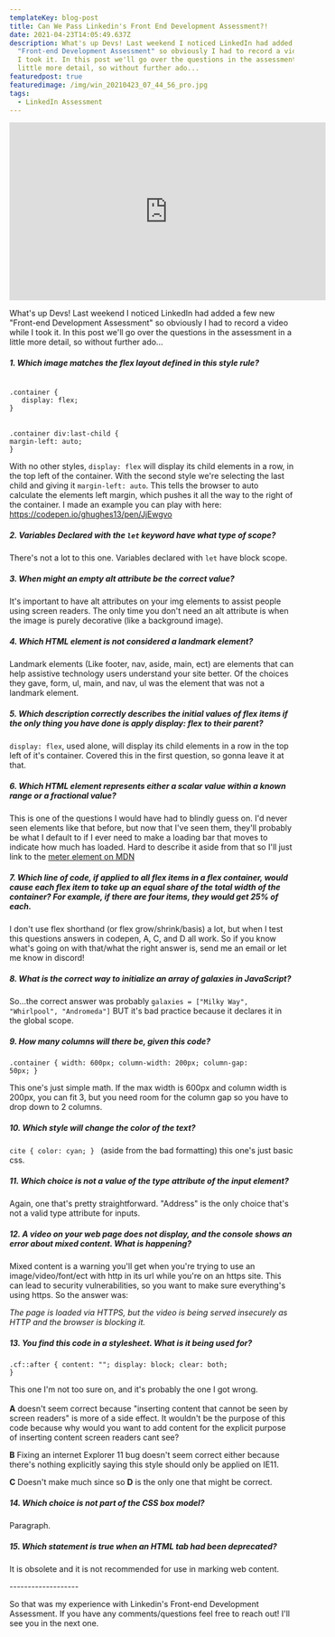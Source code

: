 ```yaml
---
templateKey: blog-post
title: Can We Pass Linkedin's Front End Development Assessment?!
date: 2021-04-23T14:05:49.637Z
description: What's up Devs! Last weekend I noticed LinkedIn had added a few new
  "Front-end Development Assessment" so obviously I had to record a video while
  I took it. In this post we'll go over the questions in the assessment in a
  little more detail, so without further ado...
featuredpost: true
featuredimage: /img/win_20210423_07_44_56_pro.jpg
tags:
  - LinkedIn Assessment
---
```

<iframe width="560" height="315" src="https://www.youtube.com/embed/XqRTs19HezE" title="YouTube video player" frameborder="0" allow="accelerometer; autoplay; clipboard-write; encrypted-media; gyroscope; picture-in-picture" allowfullscreen></iframe>

What's up Devs! Last weekend I noticed LinkedIn had added a few new "Front-end Development Assessment" so obviously I had to record a video while I took it. In this post we'll go over the questions in the assessment in a little more detail, so without further ado...

<h5 class="large-p">1. Which image matches the flex layout defined in this style rule?  </h5>

<div class="code-block">
<code>
.container { 
   display: flex; 
}
</code>
<br/>
<code>
.container div:last-child {
margin-left: auto;
}
</code>
</div>

With no other styles, <code>display: flex</code> will display its child elements in a row, in the top left of the container. With the second style we're selecting the last child and giving it <code>margin-left: auto</code>. This tells the browser to auto calculate the elements left margin, which pushes it all the way to the right of the container. I made an example you can play with here: <https://codepen.io/ghughes13/pen/JjEwgvo>

<h5>2. Variables Declared with the <code>let</code> keyword have what type of scope?</h5>

There's not a lot to this one. Variables declared with <code>let</code> have block scope. 

<h5> 3. When might an empty alt attribute be the correct value?</h5>

It's important to have alt attributes on your img elements to assist people using screen readers. The only time you don't need an alt attribute is when the image is purely decorative (like a background image).

<h5> 4. Which HTML element is not considered a landmark element? </h5>

Landmark elements (Like footer, nav, aside, main, ect) are elements that can help assistive technology users understand your site better. Of the choices they gave, form, ul, main, and nav, ul was the element that was not a landmark element. 

<h5> 5. Which description correctly describes the initial values of flex items if the only thing you have done is apply display: flex to their parent?</h5> 

<code>display: flex</code>, used alone, will display its child elements in a row in the top left of it's container. Covered this in the first question, so gonna leave it at that.    

<h5> 6. Which HTML element represents either a scalar value within a known range or a fractional value?</h5>

  This is one of the questions I would have had to blindly guess on. I'd never seen elements like that before, but now that I've seen them, they'll probably be what I default to if I ever need to make a loading bar that moves to indicate how much has loaded. Hard to describe it aside from that so I'll just link to the [meter element on MDN](https://developer.mozilla.org/en-US/docs/Web/HTML/Element/meter)

<h5> 7. Which line of code, if applied to all flex items in a flex container, would cause each flex item to take up an equal share of the total width of the container? For example, if there are four items, they would get 25% of each. </h5>

I don't use flex shorthand (or flex grow/shrink/basis) a lot, but when I test this questions answers in codepen, A, C, and D all work. So if you know what's going on with that/what the right answer is, send me an email or let me know in discord!

<h5> 8. What is the correct way to initialize an array of galaxies in JavaScript? </h5>

So...the correct answer was probably <code>galaxies = \["Milky Way", "Whirlpool", "Andromeda"]</code> BUT it's bad practice because it declares it in the global scope. 

<h5> 9. How many columns will there be, given this code?</h5> 

<code>.container { width: 600px; column-width: 200px; column-gap: 50px; }</code>

This one's just simple math. If the max width is 600px and column width is 200px, you can fit 3, but you need room for the column gap so you have to drop down to 2 columns.

<h5> 10. Which style will change the color of the text?</h5>

<code>cite { color: cyan; } </code> (aside from the bad formatting) this one's just basic css.

<h5> 11. Which choice is not a value of the type attribute of the input element?</h5>  

Again, one that's pretty straightforward. "Address" is the only choice that's not a valid type attribute for inputs.

<h5> 12. A video on your web page does not display, and the console shows an error about mixed content. What is happening?</h5> 

Mixed content is a warning you'll get when you're trying to use an image/video/font/ect with http in its url while you're on an https site. This can lead to security vulnerabilities, so you want to make sure everything's using https. So the answer was:

*The page is loaded via HTTPS, but the video is being served insecurely as HTTP and the browser is blocking it.*

<h5>13. You find this code in a stylesheet. What is it being used for?</h5>  

<code>.cf::after { content: ""; display: block; clear: both; }</code>

This one I'm not too sure on, and it's probably the one I got wrong. \
\
**A** doesn't seem correct because "inserting content that cannot be seen by screen readers" is more of a side effect. It wouldn't be the purpose of this code because why would you want to add content for the explicit purpose of inserting content screen readers cant see?

**B** Fixing an internet Explorer 11 bug doesn't seem correct either because there's nothing explicitly saying this style should only be applied on IE11.

**C** Doesn't make much since so **D** is the only one that might be correct.  

<h5>14. Which choice is not part of the CSS box model?</h5> 

Paragraph.   

<h5> 15. Which statement is true when an HTML tab had been deprecated?</h5>

It is obsolete and it is not recommended for use in marking web content. 

\-------------------

So that was my experience with Linkedin's Front-end Development Assessment. If you have any comments/questions feel free to reach out! I'll see you in the next one.